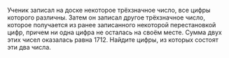 Ученик записал на доске некоторое трёхзначное число, все цифры которого различны. Затем он записал другое трёхзначное число, которое получается из ранее записанного некоторой перестановкой цифр, причем ни одна цифра не осталась на своём месте. Сумма двух этих чисел оказалась равна 1712. Найдите цифры, из которых состоят эти два числа.